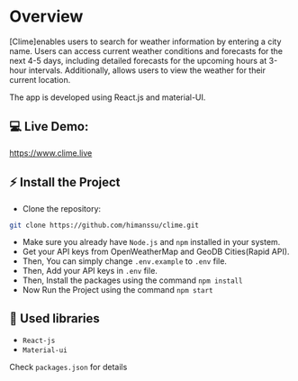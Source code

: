 # Overview
[Clime]enables users to search for weather information by entering a city name. Users can access current weather conditions and forecasts for the next 4-5 days, including detailed forecasts for the upcoming hours at 3-hour intervals. Additionally, allows users to view the weather for their current location.

The app is developed using React.js and material-UI.

## 💻 Live Demo:

https://www.clime.live

## ⚡ Install the Project

- Clone the repository:
```bash
git clone https://github.com/himanssu/clime.git
```
- Make sure you already have `Node.js` and `npm` installed in your system.
- Get your API keys from OpenWeatherMap and GeoDB Cities(Rapid API).
- Then, You can simply change `.env.example` to `.env` file.
- Then, Add your API keys in `.env` file.
- Then, Install the packages using the command `npm install`
- Now Run the Project using the command `npm start`

## 📙 Used libraries

- `React-js`
- `Material-ui`

Check `packages.json` for details
